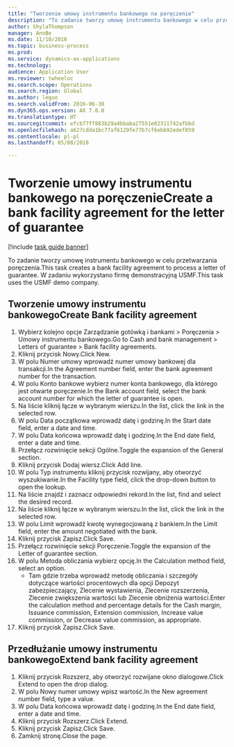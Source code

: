 ```yaml
--- 
title: "Tworzenie umowy instrumentu bankowego na poręczenie"
description: "To zadanie tworzy umowę instrumentu bankowego w celu przetwarzania poręczenia."
author: ShylaThompson
manager: AnnBe
ms.date: 11/10/2016
ms.topic: business-process
ms.prod: 
ms.service: dynamics-ax-applications
ms.technology: 
audience: Application User
ms.reviewer: twheeloc
ms.search.scope: Operations
ms.search.region: Global
ms.author: leguo
ms.search.validFrom: 2016-06-30
ms.dyn365.ops.version: AX 7.0.0
ms.translationtype: HT
ms.sourcegitcommit: efcb77ff883b29a4bbaba27551e02311742afbbd
ms.openlocfilehash: a627cdda1bc77af6129fe77b7cf6ebb92edef859
ms.contentlocale: pl-pl
ms.lasthandoff: 05/08/2018

---
```

# <a name="create-a-bank-facility-agreement-for-the-letter-of-guarantee"></a><span data-ttu-id="a215c-103">Tworzenie umowy instrumentu bankowego na poręczenie</span><span class="sxs-lookup"><span data-stu-id="a215c-103">Create a bank facility agreement for the letter of guarantee</span></span>

[!include [task guide banner](../../includes/task-guide-banner.md)]

<span data-ttu-id="a215c-104">To zadanie tworzy umowę instrumentu bankowego w celu przetwarzania poręczenia.</span><span class="sxs-lookup"><span data-stu-id="a215c-104">This task creates a bank facility agreement to process a letter of guarantee.</span></span> <span data-ttu-id="a215c-105">W zadaniu wykorzystano firmę demonstracyjną USMF.</span><span class="sxs-lookup"><span data-stu-id="a215c-105">This task uses the USMF demo company.</span></span> 


## <a name="create-bank-facility-agreement"></a><span data-ttu-id="a215c-106">Tworzenie umowy instrumentu bankowego</span><span class="sxs-lookup"><span data-stu-id="a215c-106">Create Bank facility agreement</span></span>
1. <span data-ttu-id="a215c-107">Wybierz kolejno opcje Zarządzanie gotówką i bankami > Poręczenia > Umowy instrumentu bankowego.</span><span class="sxs-lookup"><span data-stu-id="a215c-107">Go to Cash and bank management > Letters of guarantee > Bank facility agreements.</span></span>
2. <span data-ttu-id="a215c-108">Kliknij przycisk Nowy.</span><span class="sxs-lookup"><span data-stu-id="a215c-108">Click New.</span></span>
3. <span data-ttu-id="a215c-109">W polu Numer umowy wprowadź numer umowy bankowej dla transakcji.</span><span class="sxs-lookup"><span data-stu-id="a215c-109">In the Agreement number field, enter the bank agreement number for the transaction.</span></span>
4. <span data-ttu-id="a215c-110">W polu Konto bankowe wybierz numer konta bankowego, dla którego jest otwarte poręczenie.</span><span class="sxs-lookup"><span data-stu-id="a215c-110">In the Bank account field, select the bank account number for which the letter of guarantee is open.</span></span> 
5. <span data-ttu-id="a215c-111">Na liście kliknij łącze w wybranym wierszu.</span><span class="sxs-lookup"><span data-stu-id="a215c-111">In the list, click the link in the selected row.</span></span>
6. <span data-ttu-id="a215c-112">W polu Data początkowa wprowadź datę i godzinę.</span><span class="sxs-lookup"><span data-stu-id="a215c-112">In the Start date field, enter a date and time.</span></span>
7. <span data-ttu-id="a215c-113">W polu Data końcowa wprowadź datę i godzinę.</span><span class="sxs-lookup"><span data-stu-id="a215c-113">In the End date field, enter a date and time.</span></span>
8. <span data-ttu-id="a215c-114">Przełącz rozwinięcie sekcji Ogólne.</span><span class="sxs-lookup"><span data-stu-id="a215c-114">Toggle the expansion of the General section.</span></span>
9. <span data-ttu-id="a215c-115">Kliknij przycisk Dodaj wiersz.</span><span class="sxs-lookup"><span data-stu-id="a215c-115">Click Add line.</span></span>
10. <span data-ttu-id="a215c-116">W polu Typ instrumentu kliknij przycisk rozwijany, aby otworzyć wyszukiwanie.</span><span class="sxs-lookup"><span data-stu-id="a215c-116">In the Facility type field, click the drop-down button to open the lookup.</span></span>
11. <span data-ttu-id="a215c-117">Na liście znajdź i zaznacz odpowiedni rekord.</span><span class="sxs-lookup"><span data-stu-id="a215c-117">In the list, find and select the desired record.</span></span>
12. <span data-ttu-id="a215c-118">Na liście kliknij łącze w wybranym wierszu.</span><span class="sxs-lookup"><span data-stu-id="a215c-118">In the list, click the link in the selected row.</span></span>
13. <span data-ttu-id="a215c-119">W polu Limit wprowadź kwotę wynegocjowaną z bankiem.</span><span class="sxs-lookup"><span data-stu-id="a215c-119">In the Limit field, enter the amount negotiated with the bank.</span></span>
14. <span data-ttu-id="a215c-120">Kliknij przycisk Zapisz.</span><span class="sxs-lookup"><span data-stu-id="a215c-120">Click Save.</span></span>
15. <span data-ttu-id="a215c-121">Przełącz rozwinięcie sekcji Poręczenie.</span><span class="sxs-lookup"><span data-stu-id="a215c-121">Toggle the expansion of the Letter of guarantee section.</span></span>
16. <span data-ttu-id="a215c-122">W polu Metoda obliczania wybierz opcję.</span><span class="sxs-lookup"><span data-stu-id="a215c-122">In the Calculation method field, select an option.</span></span>
    * <span data-ttu-id="a215c-123">Tam gdzie trzeba wprowadź metodę obliczania i szczegóły dotyczące wartości procentowych dla opcji Depozyt zabezpieczający, Zlecenie wystawienia, Zlecenie rozszerzenia, Zlecenie zwiększenia wartości lub Zlecenie obniżenia wartości.</span><span class="sxs-lookup"><span data-stu-id="a215c-123">Enter the calculation method and percentage details for the Cash margin, Issuance commission, Extension commission, Increase value commission, or Decrease value commission, as appropriate.</span></span>   
17. <span data-ttu-id="a215c-124">Kliknij przycisk Zapisz.</span><span class="sxs-lookup"><span data-stu-id="a215c-124">Click Save.</span></span>

## <a name="extend-bank-facility-agreement"></a><span data-ttu-id="a215c-125">Przedłużanie umowy instrumentu bankowego</span><span class="sxs-lookup"><span data-stu-id="a215c-125">Extend bank facility agreement</span></span>
1. <span data-ttu-id="a215c-126">Kliknij przycisk Rozszerz, aby otworzyć rozwijane okno dialogowe.</span><span class="sxs-lookup"><span data-stu-id="a215c-126">Click Extend to open the drop dialog.</span></span>
2. <span data-ttu-id="a215c-127">W polu Nowy numer umowy wpisz wartość.</span><span class="sxs-lookup"><span data-stu-id="a215c-127">In the New agreement number field, type a value.</span></span>
3. <span data-ttu-id="a215c-128">W polu Data końcowa wprowadź datę i godzinę.</span><span class="sxs-lookup"><span data-stu-id="a215c-128">In the End date field, enter a date and time.</span></span>
4. <span data-ttu-id="a215c-129">Kliknij przycisk Rozszerz.</span><span class="sxs-lookup"><span data-stu-id="a215c-129">Click Extend.</span></span>
5. <span data-ttu-id="a215c-130">Kliknij przycisk Zapisz.</span><span class="sxs-lookup"><span data-stu-id="a215c-130">Click Save.</span></span>
6. <span data-ttu-id="a215c-131">Zamknij stronę.</span><span class="sxs-lookup"><span data-stu-id="a215c-131">Close the page.</span></span>


